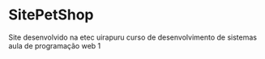 # SitePetShop
Site desenvolvido na etec uirapuru curso de desenvolvimento de sistemas aula de programação web 1
